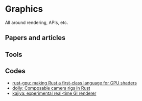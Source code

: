 # Graphics

All around rendering, APIs, etc.

## Papers and articles

## Tools

## Codes

- [rust-gpu: making Rust a first-class language for GPU shaders](https://github.com/EmbarkStudios/rust-gpu)
- [dolly: Composable camera rigs in Rust](https://github.com/h3r2tic/dolly)
- [kajiya: experimental real-time GI renderer](https://github.com/EmbarkStudios/kajiya)
